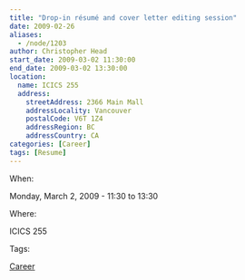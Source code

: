 ```yaml
---
title: "Drop-in résumé and cover letter editing session"
date: 2009-02-26
aliases:
  - /node/1203
author: Christopher Head
start_date: 2009-03-02 11:30:00
end_date: 2009-03-02 13:30:00
location:
  name: ICICS 255
  address:
    streetAddress: 2366 Main Mall
    addressLocality: Vancouver
    postalCode: V6T 1Z4
    addressRegion: BC
    addressCountry: CA
categories: [Career]
tags: [Resume]
---
```


When: 

Monday, March 2, 2009 - 11:30 to 13:30

Where: 

ICICS 255

Tags: 

[Career](/career)
